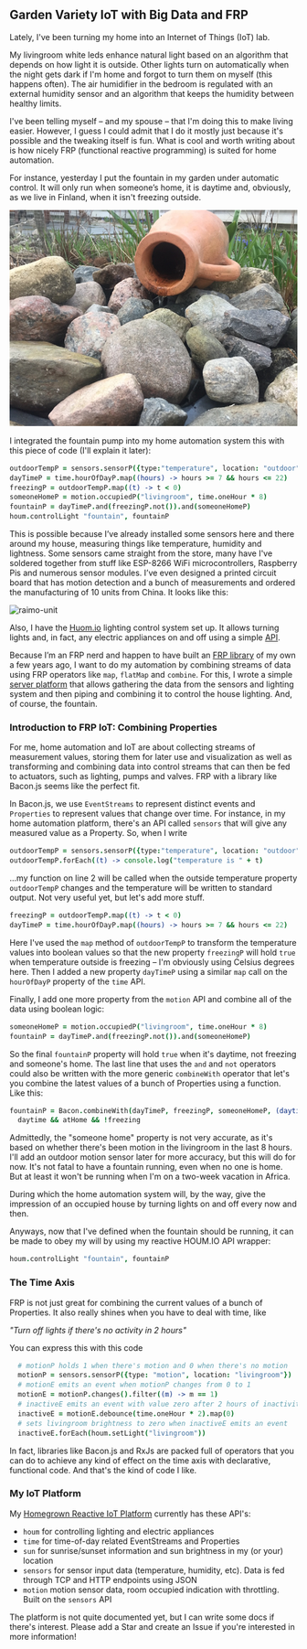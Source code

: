 ## Garden Variety IoT with Big Data and FRP

Lately, I've been turning my home into an Internet of Things (IoT) lab.

My livingroom white leds enhance natural light based on an algorithm that depends on how light it is outside. Other lights turn on automatically when the night gets dark if I'm home and forgot to turn them on myself (this happens often). The air humidifier in the bedroom is regulated with an external humidity sensor and an algorithm that keeps the humidity between healthy limits. 

I've been telling myself – and my spouse – that I'm doing this to make living easier. However, I guess I could admit that I do it mostly just because it's possible and the tweaking itself is fun. What is cool and worth writing about is how nicely FRP (functional reactive programming) is suited for home automation.

For instance, yesterday I put the fountain in my garden under automatic control. It will only run when someone’s home, it is daytime and, obviously, as we live in Finland, when it isn't freezing outside.

![fountain](images/fountain.jpg)

I integrated the fountain pump into my home automation system this with this piece of code (I'll explain it later):

```coffeescript
outdoorTempP = sensors.sensorP({type:"temperature", location: "outdoor"})
dayTimeP = time.hourOfDayP.map((hours) -> hours >= 7 && hours <= 22)
freezingP = outdoorTempP.map((t) -> t < 0)
someoneHomeP = motion.occupiedP("livingroom", time.oneHour * 8)
fountainP = dayTimeP.and(freezingP.not()).and(someoneHomeP)
houm.controlLight "fountain", fountainP
````

This is possible because I’ve already installed some sensors here and there around my house, measuring things like temperature, 
humidity and lightness. Some sensors came straight from the store, many have I've soldered together from stuff like ESP-8266 WiFi microcontrollers, Raspberry Pis and numerous sensor modules. I’ve even designed a printed circuit board that has motion detection and a bunch of measurements and ordered the manufacturing of 10 units from China. It looks like this:

![raimo-unit](images/raimo-unit.jpg)

Also, I have the [Huom.io](http://houm.io/en/) lighting control system set up. It allows turning 
lights and, in fact, any electric appliances on and off using a simple [API](https://github.com/houmio/houmio-docs/blob/master/apidoc.md).

Because I’m an FRP nerd and happen to have built an [FRP library](https://github.com/baconjs/bacon.js/) of my own a few years ago,
I want to do my automation by combining streams of data using FRP operators like `map`, `flatMap` and `combine`. For this, I wrote a simple [server platform](https://github.com/raimohanska/sensor-server) that allows gathering the data from the sensors and lighting system and then piping and combining it to control the house lighting. And, of course, the fountain.

### Introduction to FRP IoT: Combining Properties

For me, home automation and IoT are about collecting streams of measurement values, storing them for later use and visualization as well as transforming and combining data into control streams that can then be fed to actuators, such as lighting, pumps and valves. FRP with a library like Bacon.js seems like the perfect fit.

In Bacon.js, we use `EventStreams` to represent distinct events and `Properties` to represent values that change over time. For instance, in my home automation platform, there's an API called `sensors` that will give any measured value as a Property. So, when I write

```coffeescript
outdoorTempP = sensors.sensorP({type:"temperature", location: "outdoor"})
outdoorTempP.forEach((t) -> console.log("temperature is " + t)
````

...my function on line 2 will be called when the outside temperature property `outdoorTempP` changes and the temperature will be written to standard output. Not very useful yet, but let's add more stuff.

```coffeescript
freezingP = outdoorTempP.map((t) -> t < 0)
dayTimeP = time.hourOfDayP.map((hours) -> hours >= 7 && hours <= 22)
````

Here I've used the `map` method of `outdoorTempP` to transform the temperature values into boolean values so that the new property `freezingP` will hold `true` when temperature outside is freezing – I'm obviously using Celsius degrees here. Then I added a new property `dayTimeP` using a similar `map` call on the `hourOfDayP` property of the `time` API.

Finally, I add one more property from the `motion` API and combine all of the data using boolean logic:

```coffeescript
someoneHomeP = motion.occupiedP("livingroom", time.oneHour * 8)
fountainP = dayTimeP.and(freezingP.not()).and(someoneHomeP)
```

So the final `fountainP` property will hold `true` when it's daytime, not freezing and someone's home. The last line that uses the `and` and `not` operators could also be written with the more generic `combineWith` operator that let's you combine the latest values of a bunch of Properties using a function. Like this:

```coffeescript
fountainP = Bacon.combineWith(dayTimeP, freezingP, someoneHomeP, (daytime, freezing, atHome) ->
  daytime && atHome && !freezing
```

Admittedly, the "someone home" property is not very accurate, as it's based on whether there's been motion in the livingroom in the last 8 hours. I'll add an outdoor motion sensor later for more accuracy, but this will do for now. It's not fatal to have a fountain running, even when no one is home. But at least it won't be running when I'm on a two-week vacation in Africa. 

During which the home automation system will, by the way, give the impression of an occupied house by turning lights on and off every now and then.

Anyways, now that I've defined when the fountain should be running, it can be made to obey my will by using my reactive HOUM.IO API wrapper:

```coffeescript
houm.controlLight "fountain", fountainP
````

### The Time Axis

FRP is not just great for combining the current values of a bunch of Properties. It also really shines when you have to deal with time, like

  *"Turn off lights if there's no activity in 2 hours"*
  
You can express this with this code

```coffeescript
  # motionP holds 1 when there's motion and 0 when there's no motion
  motionP = sensors.sensorP({type: "motion", location: "livingroom"})
  # motionE emits an event when motionP changes from 0 to 1
  motionE = motionP.changes().filter((m) -> m == 1)
  # inactiveE emits an event with value zero after 2 hours of inactivity
  inactiveE = motionE.debounce(time.oneHour * 2).map(0)
  # sets livingroom brightness to zero when inactiveE emits an event
  inactiveE.forEach(houm.setLight("livingroom"))
```

In fact, libraries like Bacon.js and RxJs are packed full of operators that you can do to achieve any kind of effect on the time axis with declarative, functional code. And that's the kind of code I like.

### My IoT Platform

My [Homegrown Reactive IoT Platform](https://github.com/raimohanska/sensor-server) currently has these API's:

- `houm` for controlling lighting and electric appliances
- `time` for time-of-day related EventStreams and Properties
- `sun` for sunrise/sunset information and sun brightness in my (or your) location
- `sensors` for sensor input data (temperature, humidity, etc). Data is fed through TCP and HTTP endpoints using JSON
- `motion` motion sensor data, room occupied indication with throttling. Built on the `sensors` API

The platform is not quite documented yet, but I can write some docs if there's interest. Please add a Star and create an Issue if you're interested in more information!
